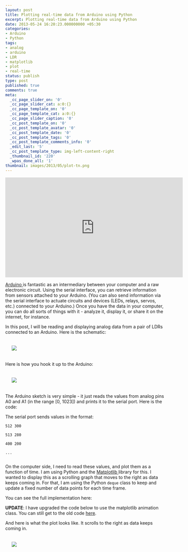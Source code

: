 ```yaml
---
layout: post
title: Plotting real-time data from Arduino using Python
excerpt: Plotting real-time data from Arduino using Python
date: 2013-05-24 16:20:23.000000000 +05:30
categories:
- Arduino
- Python
tags:
- analog
- arduino
- LDR
- matplotlib
- plot
- real-time
status: publish
type: post
published: true
comments: true
meta:
  _cc_page_slider_on: '0'
  _cc_page_slider_cat: a:0:{}
  _cc_page_template_on: '0'
  _cc_page_template_cat: a:0:{}
  _cc_page_slider_caption: '0'
  _cc_post_template_on: '0'
  _cc_post_template_avatar: '0'
  _cc_post_template_date: '0'
  _cc_post_template_tags: '0'
  _cc_post_template_comments_info: '0'
  _edit_last: '5'
  _cc_post_template_type: img-left-content-right
  _thumbnail_id: '220'
  _wpas_done_all: '1'
thumbnail: images/2013/05/plot-tn.png
---
```

<p><iframe width="560" height="315" src="http://www.youtube.com/embed/LMr5UHJJPNk" frameborder="0" allowfullscreen></iframe></p>
<p><a href="http://www.arduino.cc/">Arduino </a> is fantastic as an intermediary between your computer and a raw electronic circuit. Using the serial interface, you can retrieve information from sensors attached to your Arduino. (You can also send information via the serial interface to actuate circuits and devices (LEDs, relays, servos, etc.) connected to your Arduino.) Once you have the data in your computer, you can do all sorts of things with it - analyze it, display it, or share it on the internet, for instance.</p>
<p>In this post, I will be reading and displaying analog data from a pair of LDRs connected to an Arduino. Here is the schematic:</p>
<p><!--more--></p>
<p><img style="padding: 20px;" src="{{ site.baseurl }}/images/2013/05/IMG_1443.jpg"/></p>
<p>Here is how you hook it up to the Arduino:</p>
<p><img style="padding: 20px;" src="{{ site.baseurl }}/images/2013/05/IMG_1439.jpg"/></p>
<p>The Arduino sketch is very simple - it just reads the values from analog pins A0 and A1 (in the range [0, 1023]) and prints it to the serial port. Here is the code:</p>
<p><script src="https://gist.github.com/electronut/5641938.js"></script></p>
<p>The serial port sends values in the format:</p>
<p><code>512 300<br />
513 280<br />
400 200<br />
...<br />
</code></p>
<p>On the computer side, I need to read these values, and plot them as a function of time. I am using Python and the <a href="http://matplotlib.sourceforge.net/">Matplotlib </a>library for this. I wanted to display this as a scrolling graph that moves to the right as data keeps coming in. For that, I am using the Python <code>deque</code> class to keep and update a fixed number of data points for each time frame. </p>
<p>You can see the full implementation here:</p>
<p><strong>UPDATE</strong>: I have upgraded the code below to use the matplotlib animation class. You can still get to the old code <a href="https://gist.github.com/electronut/5641933">here</a>.</p>
<p><script src="https://gist.github.com/electronut/d5e5f68c610821e311b0.js"></script></p>
<p>And here is what the plot looks like. It scrolls to the right as data keeps coming in.</p>
<p><img style="padding: 20px;" src="{{ site.baseurl }}/images/2013/05/plot.png"/></p>
